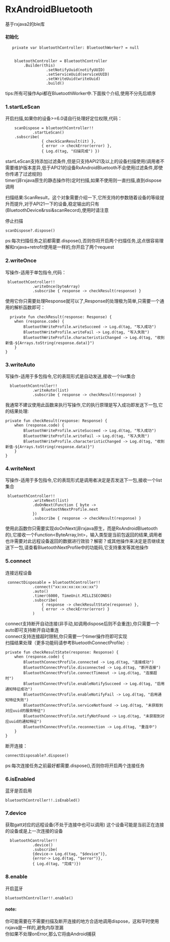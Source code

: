 # RxAndroidBluetooth
基于rxjava2的ble库

#### 初始化


	   private var bluetoothController: BluetoothWorker? = null

	
        bluetoothController = BluetoothController
            .Builder(this)
                      .setNotifyUuid(notifyUUID)
                      .setServiceUuid(serviceUUID)
                      .setWriteUuid(writeUuid)
                      .build()
  tips:所有可操作Api都在BluetoothWorker中.下面挨个介绍,使用不分先后顺序


### 1.startLeScan
开启扫描,如果你的设备>=6.0请自行处理好定位权限,代码：
	
		scanDispose = bluetoothController!!
                .startLeScan()
		.subscribe(
                    { checkScanResult(it) },
                    { error -> checkError(error) },
                    { Log.d(tag, "扫描完成") })

startLeScan支持添加过滤条件,但是只支持API21及以上的设备扫描使用(调用者不需要维护版本差异,低于API21的设备RxAndroidBluetooth不会使用过滤条件,即使你传递了过滤规则)   
timer(非rxjava原生的静态操作符)定时扫描,如果不使用则一直扫描,直到dispose调用


扫描结果:ScanResult，这个对象需要介绍一下,它所支持的参数随着设备的等级提升而提升,对于API21一下的设备,稳定输出的只有(BluetoothDevice&rssi&scanRecord),使用时请注意   

停止扫描

	scanDispose?.dispose()

ps:每次扫描任务之前都需要.dispose(),否则你将开启两个扫描任务,这点很容易理解和rxjava+retrofit使用是一样的,你开启了两个request

### 2.writeOnce
写操作-适用于单包指令,代码：
	
	 bluetoothController!!
                .writeOnce(byteArray)
			    .subscribe { response -> checkResult(response) }


使用它你只需要处理Response就可以了,Response的处理极为简单,只需要一个通用的解析函数即可：
	
	  private fun checkResult(response: Response) {
        when (response.code) {
            BluetoothWriteProfile.writeSucceed -> Log.d(tag, "写入成功")
            BluetoothWriteProfile.writeFail -> Log.d(tag, "写入失败")
            BluetoothWriteProfile.characteristicChanged -> Log.d(tag, "收到新值-${Arrays.toString(response.data)}")
        }
    } 

### 3.writeAuto
写操作-适用于多包指令,它的表现形式是自动发送,接收一个list<ByteArray>集合


	  bluetoothController!!
                .writeAuto(list)
                .subscribe { response -> checkResult(response) }

我通常不建议使用此函数来执行写操作,它的执行原理是写入成功即发送下一包,它的结果处理:

	
	private fun checkResult(response: Response) {
        when (response.code) {
            BluetoothWriteProfile.writeSucceed -> Log.d(tag, "写入成功")
            BluetoothWriteProfile.writeFail -> Log.d(tag, "写入失败")
            BluetoothWriteProfile.characteristicChanged -> Log.d(tag, "收到新值-${Arrays.toString(response.data)}")
        }
    }


### 4.writeNext
写操作-适用于多包指令,它的表现形式是调用者决定是否发送下一包,接收一个list<ByteArray>集合


	 bluetoothController!!
                .writeNext(list)
                .doOnNext(Function { byte ->
                    BluetoothNextProfile.next
                })
                .subscribe { response -> checkResult(response) }

使用此函数你只需要实现doOnNext(非rxjava原生，而是RxAndroidBluetooth的),它接收一个Function<ByteArray,Int>，输入类型是当前包返回的结果,调用者也许需要对此远程设备返回的数据进行效验？解密？或其他操作来决定是否继续发送下一包,请查看BluetoothNextProfile中的功能码,它支持重发等其他操作


### 5.connect
连接远程设备

	 connectDisposable = bluetoothController!!
                .connect("xx:xx:xx:xx:xx:xx")
                .auto()
                .timer(6000, TimeUnit.MILLISECONDS)
                .subscribe(
                    { response -> checkResultState(response) },
                    { error -> checkError(error) }
                )


connect支持断开自动连接(非手动,如调用dispose后则不会重连),你只需要一个auto即可支持断开自动重连   
connect支持连接超时限制,你只需要一个timer操作符即可实现   
扫描结果处理（更多功能码请参考BluetoothConnectProfile）:


	private fun checkResultState(response: Response) {
        when (response.code) {
            BluetoothConnectProfile.connected -> Log.d(tag, "连接成功")
            BluetoothConnectProfile.disconnected -> Log.d(tag, "断开连接")
            BluetoothConnectProfile.connectTimeout -> Log.d(tag, "连接超时")
            BluetoothConnectProfile.enableNotifySucceed -> Log.d(tag, "启用通知特征成功")
            BluetoothConnectProfile.enableNotifyFail -> Log.d(tag, "启用通知特征失败")
            BluetoothConnectProfile.serviceNotfound -> Log.d(tag, "未获取到对应uuid的服务特征")
            BluetoothConnectProfile.notifyNotFound -> Log.d(tag, "未获取到对应uuid的通知特征")
            BluetoothConnectProfile.reconnection -> Log.d(tag, "重连中")
        }
    }

断开连接：

	connectDisposable?.dispose()

ps:每次连接任务之前最好都需要.dispose(),否则你将开启两个连接任务

### 6.isEnabled
蓝牙是否启用

	bluetoothController!!.isEnabled()

### 7.device
获取gatt对应的远程设备(不处于连接中也可以调用)  这个设备可能是当前正在连接的设备或是上一次连接的设备

	  bluetoothController!!
                .device()
                .subscribe(
                {device-> Log.d(tag, "$device")},
                {error-> Log.d(tag, "$error")},
                { Log.d(tag, "完成")})

### 8.enable
开启蓝牙


	bluetoothController!!.enable()



#### note:
你可能需要在不需要扫描及断开连接的地方合适地调用dispose，这和平时使用rxjava是一样的,避免内存泄漏   
你如果不处理onError,那么它将由Android捕获

